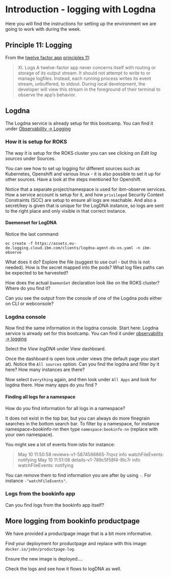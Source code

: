 # Introduction - logging with Logdna

Here you will find the instructions for setting up the environment we are going to work with during the week.


## Principle 11: Logging
From the [twelve factor app](https://12factor.net/) [principles 11](https://12factor.net/logs):

>XI. Logs
>A twelve-factor app never concerns itself with routing or storage of its output stream.
> It should not attempt to write to or manage logfiles.
> Instead, each running process writes its event stream, unbuffered, to stdout.
> During local development, the developer will view this stream in the foreground of their terminal to observe the app’s behavior.

## Logdna
The Logdna service is already setup for this bootcamp. You can find it under [Observability -> Logging](https://cloud.ibm.com/observe/logging)

### How it is setup for ROKS
The way it is setup for the ROKS cluster you can see clicking on *Edit log sources* under Sources. 

You can see how to set up logging for different sources such as Kubernetes, Openshift and various linux - it is also possible to set it up for other sources.
Have a look at the steps mentioned for Openshift.

Notice that a separate project/namespace is used for ibm-observe services. How a service account is setup for it, and how `privileged` Security Context Constraints (SCC) are setup to ensure all logs are reachable.
And also a secret/key is given that is unique for the LogDNA instance, so logs are sent to the right place and only visible in that correct instance.

#### Daemonset for LogDNA
Notice the last command:
```
oc create -f https://assets.eu-de.logging.cloud.ibm.com/clients/logdna-agent-ds-os.yaml -n ibm-observe
```

What does it do?
Explore the file (suggest to use curl - but this is not needed).
How is the secret mapped into the pods?
What log files paths can be expected to be harvested?

How does the actual `DaemonSet` declaration look like on the ROKS cluster? Where do you find it?

Can you see the output from the console of one of the Logdna pods either on CLI or webconsole?

### Logdna console
Now find the same information in the logdna console.
Start here: Logdna service is already set for this bootcamp. You can find it under [observability -> logging](https://cloud.ibm.com/observe/logging)

Select the *View logDNA* under View dashboard.

Once the dashboard is open look under views (the default page you start at). Notice the `All sources` option. Can you find the logdna and filter by it here? How many instances are there?

Now select `Everything` again, and then look under `All Apps` and look for logdna there. How many apps do you find ?

#### Finding all logs for a namespace
How do you find information for all logs in a namespace?

It does not exist in the top bar, but you can always do more finegrain searches in the bottom search bar.
To filter by a namespace, for instance namespace=bookinfo-nn then type `namespace:bookinfo-nn` (replace with your own namespace).

You might see a lot of events from istio for instance:
> May 10 11:50:58 reviews-v1-5874566865-7rqvz info watchFileEvents: notifying
> May 10 11:51:06 details-v1-789c5f58f4-8tc7r info watchFileEvents: notifying

You can remove them to find information you are after by using `-`. For instance `-"watchFileEvents"`.

### Logs from the bookinfo app
Can you find logs from the bookinfo app itself?


## More logging from bookinfo productpage
We have provided a productpage image that is a bit more informative.

Find your deployment for productpage and replace with this image: `docker.io/jebn/productpage-log`.

Ensure the new image is deployed....

Check the logs and see how it flows to logDNA as well.

